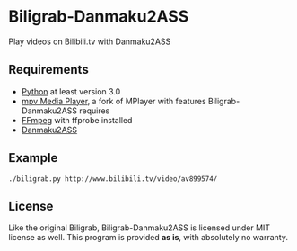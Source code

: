 Biligrab-Danmaku2ASS
====================

Play videos on Bilibili.tv with Danmaku2ASS


Requirements
------------

- [Python](https://www.python.org/) at least version 3.0
- [mpv Media Player](http://mpv.io/), a fork of MPlayer with features Biligrab-Danmaku2ASS requires
- [FFmpeg](https://www.ffmpeg.org/) with ffprobe installed
- [Danmaku2ASS](https://github.com/m13253/danmaku2ass)


Example
-----

```
./biligrab.py http://www.bilibili.tv/video/av899574/
```


License
-------

Like the original Biligrab, Biligrab-Danmaku2ASS is licensed under MIT license
as well. This program is provided **as is**, with absolutely no warranty.
